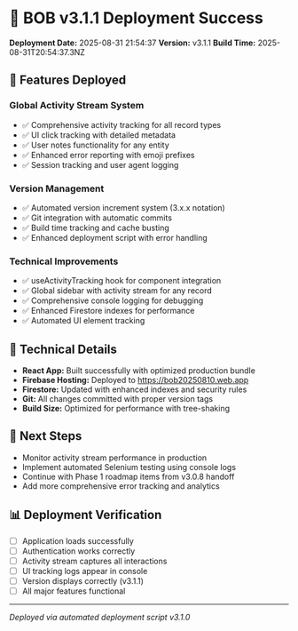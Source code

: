 # 🚀 BOB v3.1.1 Deployment Success

**Deployment Date:** 2025-08-31 21:54:37
**Version:** v3.1.1
**Build Time:** 2025-08-31T20:54:37.3NZ

## 🎯 Features Deployed

### Global Activity Stream System
- ✅ Comprehensive activity tracking for all record types
- ✅ UI click tracking with detailed metadata
- ✅ User notes functionality for any entity
- ✅ Enhanced error reporting with emoji prefixes
- ✅ Session tracking and user agent logging

### Version Management
- ✅ Automated version increment system (3.x.x notation)
- ✅ Git integration with automatic commits
- ✅ Build time tracking and cache busting
- ✅ Enhanced deployment script with error handling

### Technical Improvements
- ✅ useActivityTracking hook for component integration
- ✅ Global sidebar with activity stream for any record
- ✅ Comprehensive console logging for debugging
- ✅ Enhanced Firestore indexes for performance
- ✅ Automated UI element tracking

## 🔧 Technical Details

- **React App:** Built successfully with optimized production bundle
- **Firebase Hosting:** Deployed to https://bob20250810.web.app
- **Firestore:** Updated with enhanced indexes and security rules
- **Git:** All changes committed with proper version tags
- **Build Size:** Optimized for performance with tree-shaking

## 🎪 Next Steps

- Monitor activity stream performance in production
- Implement automated Selenium testing using console logs
- Continue with Phase 1 roadmap items from v3.0.8 handoff
- Add more comprehensive error tracking and analytics

## 📊 Deployment Verification

- [ ] Application loads successfully
- [ ] Authentication works correctly
- [ ] Activity stream captures all interactions
- [ ] UI tracking logs appear in console
- [ ] Version displays correctly (v3.1.1)
- [ ] All major features functional

---
*Deployed via automated deployment script v3.1.0*
